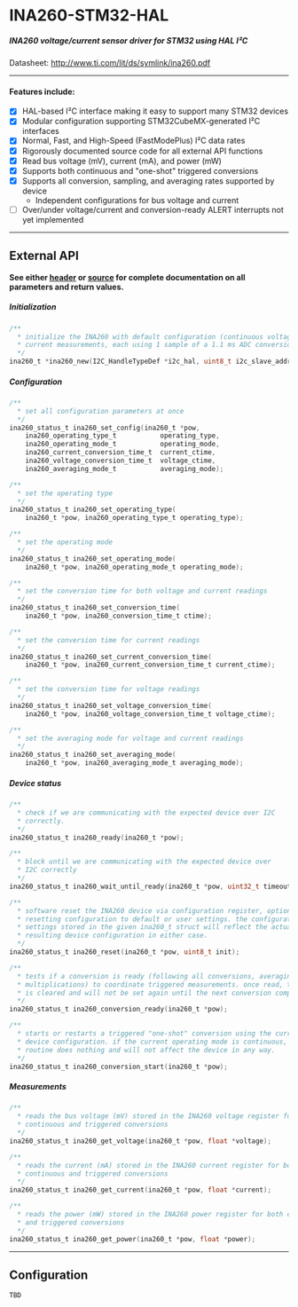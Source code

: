 # INA260-STM32-HAL
##### INA260 voltage/current sensor driver for STM32 using HAL I²C

Datasheet: http://www.ti.com/lit/ds/symlink/ina260.pdf

---

#### Features include:
- [x] HAL-based I²C interface making it easy to support many STM32 devices
- [x] Modular configuration supporting STM32CubeMX-generated I²C interfaces
- [x] Normal, Fast, and High-Speed (FastModePlus) I²C data rates
- [x] Rigorously documented source code for all external API functions
- [x] Read bus voltage (mV), current (mA), and power (mW)
- [x] Supports both continuous and "one-shot" triggered conversions
- [x] Supports all conversion, sampling, and averaging rates supported by device
   - Independent configurations for bus voltage and current
- [ ] Over/under voltage/current and conversion-ready ALERT interrupts not yet implemented

---

## External API

**See either [header](INA260/ina260.h) or [source](INA260/ina260.c) for complete documentation on all parameters and return values.**

##### Initialization
```C
/**
  * initialize the INA260 with default configuration (continuous voltage and
  * current measurements, each using 1 sample of a 1.1 ms ADC conversion)
  */
ina260_t *ina260_new(I2C_HandleTypeDef *i2c_hal, uint8_t i2c_slave_addr);
```

##### Configuration
```C
/**
  * set all configuration parameters at once
  */
ina260_status_t ina260_set_config(ina260_t *pow,
    ina260_operating_type_t           operating_type,
    ina260_operating_mode_t           operating_mode,
    ina260_current_conversion_time_t  current_ctime,
    ina260_voltage_conversion_time_t  voltage_ctime,
    ina260_averaging_mode_t           averaging_mode);

/**
  * set the operating type
  */
ina260_status_t ina260_set_operating_type(
    ina260_t *pow, ina260_operating_type_t operating_type);

/**
  * set the operating mode
  */
ina260_status_t ina260_set_operating_mode(
    ina260_t *pow, ina260_operating_mode_t operating_mode);

/**
  * set the conversion time for both voltage and current readings
  */
ina260_status_t ina260_set_conversion_time(
    ina260_t *pow, ina260_conversion_time_t ctime);

/**
  * set the conversion time for current readings
  */
ina260_status_t ina260_set_current_conversion_time(
    ina260_t *pow, ina260_current_conversion_time_t current_ctime);

/**
  * set the conversion time for voltage readings
  */
ina260_status_t ina260_set_voltage_conversion_time(
    ina260_t *pow, ina260_voltage_conversion_time_t voltage_ctime);

/**
  * set the averaging mode for voltage and current readings
  */
ina260_status_t ina260_set_averaging_mode(
    ina260_t *pow, ina260_averaging_mode_t averaging_mode);
```

##### Device status
```C
/**
  * check if we are communicating with the expected device over I2C
  * correctly.
  */
ina260_status_t ina260_ready(ina260_t *pow);

/**
  * block until we are communicating with the expected device over
  * I2C correctly
  */
ina260_status_t ina260_wait_until_ready(ina260_t *pow, uint32_t timeout);

/**
  * software reset the INA260 device via configuration register, optionally
  * resetting configuration to default or user settings. the configuration
  * settings stored in the given ina260_t struct will reflect the actual
  * resulting device configuration in either case.
  */
ina260_status_t ina260_reset(ina260_t *pow, uint8_t init);

/**
  * tests if a conversion is ready (following all conversions, averaging, and
  * multiplications) to coordinate triggered measurements. once read, the flag
  * is cleared and will not be set again until the next conversion completes.
  */
ina260_status_t ina260_conversion_ready(ina260_t *pow);

/**
  * starts or restarts a triggered "one-shot" conversion using the current
  * device configuration. if the current operating mode is continuous, this
  * routine does nothing and will not affect the device in any way.
  */
ina260_status_t ina260_conversion_start(ina260_t *pow);
```

##### Measurements
```C
/**
  * reads the bus voltage (mV) stored in the INA260 voltage register for both
  * continuous and triggered conversions
  */
ina260_status_t ina260_get_voltage(ina260_t *pow, float *voltage);

/**
  * reads the current (mA) stored in the INA260 current register for both
  * continuous and triggered conversions
  */
ina260_status_t ina260_get_current(ina260_t *pow, float *current);

/**
  * reads the power (mW) stored in the INA260 power register for both continuous
  * and triggered conversions
  */
ina260_status_t ina260_get_power(ina260_t *pow, float *power);
```

---

## Configuration
`TBD`
